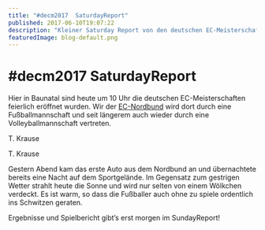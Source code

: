 ```yaml
---
title: "#decm2017  SaturdayReport"
published: 2017-06-10T19:07:22
description: "Kleiner Saturday Report von den deutschen EC-Meisterschaften in Baunatal\n\n#meinEC #wirsindderNordbund #Volleyball #Fußball #alotoffun"
featuredImage: blog-default.png
---
```


# #decm2017  SaturdayReport

Hier in Baunatal sind heute um 10 Uhr die deutschen EC-Meisterschaften feierlich eröffnet wurden. 
Wir der <a href="">EC-Nordbund</a> wird dort durch eine Fußballmannschaft und seit längerem auch wieder durch eine Volleyballmannschaft vertreten.



<img loading="lazy" src="old/G0081854-e.jpg" alt>T. Krause


<img loading="lazy" src="old/G0012317-e.jpg" alt>T. Krause



Gestern Abend kam das erste Auto aus dem Nordbund an und übernachtete bereits eine Nacht auf dem Sportgelände. 
Im Gegensatz zum gestrigen Wetter strahlt heute die Sonne und wird nur selten von einem Wölkchen verdeckt. Es ist warm, so dass die Fußballer auch ohne zu spiele ordentlich ins Schwitzen geraten.

Ergebnisse und Spielbericht gibt&#8217;s erst morgen im SundayReport!